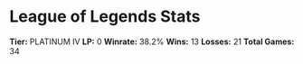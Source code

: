 # League of Legends Stats

**Tier:** <!-- TIER -->PLATINUM<!-- /TIER --> <!-- RANK -->IV<!-- /RANK -->
**LP:** <!-- LP -->0<!-- /LP -->
**Winrate:** <!-- WINRATE -->38.2<!-- /WINRATE -->%
**Wins:** <!-- WINS -->13<!-- /WINS -->
**Losses:** <!-- LOSSES -->21<!-- /LOSSES -->
**Total Games:** <!-- TOTAL -->34<!-- /TOTAL -->
